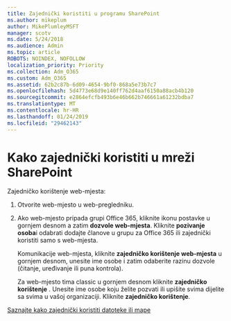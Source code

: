 ```yaml
---
title: Zajednički koristiti u programu SharePoint
ms.author: mikeplum
author: MikePlumleyMSFT
manager: scotv
ms.date: 5/24/2018
ms.audience: Admin
ms.topic: article
ROBOTS: NOINDEX, NOFOLLOW
localization_priority: Priority
ms.collection: Adm_O365
ms.custom: Adm_O365
ms.assetid: 62b2c87b-6d09-4654-9bf0-868a5e73b7c7
ms.openlocfilehash: 5d4773e68d9e140ff762d4aaf6150a88acb4b120
ms.sourcegitcommit: e2864efcfb493b6e46b662b746661a61232bdba7
ms.translationtype: MT
ms.contentlocale: hr-HR
ms.lasthandoff: 01/24/2019
ms.locfileid: "29462143"
---
```

# <a name="how-to-share-in-sharepoint-online"></a>Kako zajednički koristiti u mreži SharePoint

Zajedničko korištenje web-mjesta:
  
1. Otvorite web-mjesto u web-pregledniku.
    
2. Ako web-mjesto pripada grupi Office 365, kliknite ikonu postavke u gornjem desnom a zatim **dozvole web-mjesta**. Kliknite **pozivanje osoba**i odabrati dodajte članove u grupu za Office 365 ili zajednički koristiti samo s web-mjesta. 
    
    Komunikacije web-mjesta, kliknite **zajedničko korištenje web-mjesta** u gornjem desnom, unesite ime osobe i zatim odaberite razinu dozvole (čitanje, uređivanje ili puna kontrola). 
    
    Za web-mjesto tima classic u gornjem desnom kliknite **zajedničko korištenje** . Unesite ime osobe koju želite pozvati ili upišite svima dijelite sa svima u vašoj organizaciji. Kliknite **zajedničko korištenje**.
    
[Saznajte kako zajednički koristiti datoteke ili mape](https://go.microsoft.com/fwlink/?linkid=511430)
  

